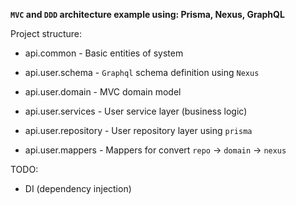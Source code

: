 **`MVC` and `DDD` architecture example using: Prisma, Nexus, GraphQL**

Project structure:

- api.common - Basic entities of system

- api.user.schema - `Graphql` schema definition using `Nexus`

- api.user.domain - MVC domain model

- api.user.services - User service layer (business logic)

- api.user.repository - User repository layer using `prisma`

- api.user.mappers - Mappers for convert `repo` -> `domain` -> `nexus`

TODO: 
- DI (dependency injection)
